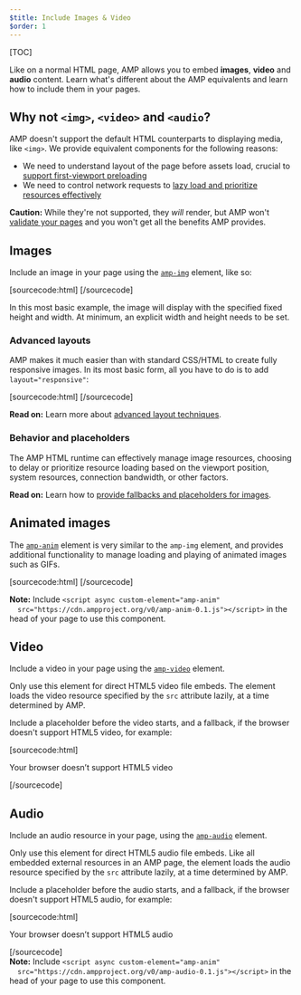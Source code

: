 ```yaml
---
$title: Include Images & Video
$order: 1
---
```


[TOC]

Like on a normal HTML page, AMP allows you to embed **images**, **video** and **audio**
content. Learn what's different about the AMP equivalents and learn how to
include them in your pages.

## Why not `<img>`, `<video>` and `<audio`?

AMP doesn't support the default HTML counterparts to displaying media, like `<img>`.
We provide equivalent components for the following reasons:

* We need to understand layout of the page before assets load, crucial
  to [support first-viewport preloading](/learn/how-amp-works/#size-all-resources-statically)
* We need to control network requests to [lazy load and prioritize resources
effectively](/learn/how-amp-works/#prioritize-resource-loading)

<aside class="caution">
  <strong>Caution:</strong>
  <span>While they're not supported, they <i>will</i> render, but AMP won't <a href="/docs/guides/validate.html">validate your pages</a> and you won't get all the benefits AMP provides.</span>
</aside>

## Images

Include an image in your page
using the [`amp-img`](/docs/reference/components/amp-img.html) element, like so:

[sourcecode:html]
<amp-img src="fixed.jpg" width="264" height="96"></amp-img>
[/sourcecode]

In this most basic example, the image will display with the specified fixed
height and width. At minimum, an explicit width and height needs to be set.

### Advanced layouts

AMP makes it much easier than with standard CSS/HTML to create fully responsive
images. In its most basic form, all you have to do is to add `layout="responsive"`:

[sourcecode:html]
<amp-img src="responsive.jpg" width="527" height="193" layout="responsive">
</amp-img>
[/sourcecode]

<aside class="success">
  <strong>Read on:</strong>
  <span>Learn more about <a href="/docs/guides/responsive/control_layout.html">advanced layout techniques</a>.</span>
</aside>

### Behavior and placeholders

The AMP HTML runtime can effectively manage image resources,
choosing to delay or prioritize resource loading
based on the viewport position, system resources, connection bandwidth, or other factors.

<aside class="success">
  <strong>Read on:</strong>
  <span>Learn how to <a href="/docs/guides/responsive/placeholders.html">provide fallbacks and placeholders for images</a>.</span>
</aside>

## Animated images

The [`amp-anim`](/docs/reference/extended/amp-anim.html) element is very similar to the `amp-img` element,
and provides additional functionality to manage loading and playing of animated images such as GIFs.

[sourcecode:html]
<amp-anim width="400" height="300" src="my-gif.gif">
  <amp-img placeholder width="400" height="300" src="my-gif-screencap.jpg">
  </amp-img>
</amp-anim>
[/sourcecode]

<aside class="note">
  <strong>Note:</strong>
  <span>Include <code>&lt;script async custom-element="amp-anim"
  src="https://cdn.ampproject.org/v0/amp-anim-0.1.js"&gt;&lt;/script&gt;</code> in the head of your page to use this component.</span>
</aside>

## Video

Include a video in your page
using the [`amp-video`](/docs/reference/amp-video.html) element.

Only use this element for direct HTML5 video file embeds.
The element loads the video resource specified by the `src` attribute lazily,
at a time determined by AMP.

Include a placeholder before the video starts, and a fallback,
if the browser doesn't support HTML5 video, for example:

[sourcecode:html]
<amp-video width="400" height="300" src="https://yourhost.com/videos/myvideo.mp4"
  poster="myvideo-poster.jpg">
  <div fallback>
    <p>Your browser doesn’t support HTML5 video</p>
  </div>
</amp-video>
[/sourcecode]

## Audio

Include an audio resource in your page,
using the [`amp-audio`](/docs/reference/extended/amp-audio) element.

Only use this element for direct HTML5 audio file embeds.
Like all embedded external resources in an AMP page,
the element loads the audio resource specified by the `src` attribute lazily,
at a time determined by AMP.

Include a placeholder before the audio starts, and a fallback,
if the browser doesn't support HTML5 audio, for example:

[sourcecode:html]
<amp-audio width="400" height="300" src="https://yourhost.com/audios/myaudio.mp3">
  <div fallback>
    <p>Your browser doesn’t support HTML5 audio</p>
  </div>
  <source type="audio/mpeg" src="foo.mp3">
  <source type="audio/ogg" src="foo.ogg">
</amp-audio>
[/sourcecode]

<aside class="note">
  <strong>Note:</strong>
  <span>Include <code>&lt;script async custom-element="amp-anim"
  src="https://cdn.ampproject.org/v0/amp-audio-0.1.js"&gt;&lt;/script&gt;</code> in the head of your page to use this component.</span>
</aside>
